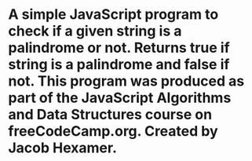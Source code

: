 # A simple JavaScript program to check if a given string is a palindrome or not. Returns true if string is a palindrome and false if not. This program was produced as part of the JavaScript Algorithms and Data Structures course on freeCodeCamp.org. Created by Jacob Hexamer.

